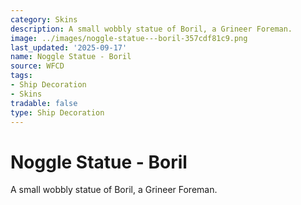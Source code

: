 ```yaml
---
category: Skins
description: A small wobbly statue of Boril, a Grineer Foreman.
image: ../images/noggle-statue---boril-357cdf81c9.png
last_updated: '2025-09-17'
name: Noggle Statue - Boril
source: WFCD
tags:
- Ship Decoration
- Skins
tradable: false
type: Ship Decoration
---
```


# Noggle Statue - Boril

A small wobbly statue of Boril, a Grineer Foreman.

